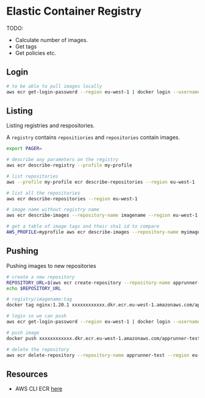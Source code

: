 # Elastic Container Registry

TODO:

* Calculate number of images.  
* Get tags
* Get policies etc.

## Login

```sh
# to be able to pull images locally
aws ecr get-login-password --region eu-west-1 | docker login --username AWS --password-stdin "xxxxxxxxxxxx.dkr.ecr.eu-west-1.amazonaws.com"
```

## Listing

Listing registries and respositories.  

A `registry` contains `repositiories` and `repositories` contain images.  

```sh
export PAGER=

# describe any parameters on the registry
aws ecr describe-registry --profile my-profile

# list repositories
aws --profile my-profile ecr describe-repositories --region eu-west-1    
```

```sh
# list all the repositories
aws ecr describe-repositories --region eu-west-1
```

```sh
# image name without registry name
aws ecr describe-images --repository-name imagename --region eu-west-1

# get a table of image tags and their sha1 id to compare
AWS_PROFILE=myprofile aws ecr describe-images --repository-name myimagename --region us-east-1 | jq -r '.imageDetails[] | [.imageDigest, (.imageTags // [])[]] | @tsv'
```

## Pushing

Pushing images to new repositories  

```sh
# create a new repository
REPOSITORY_URL=$(aws ecr create-repository --repository-name apprunner-test --region eu-west-1 | jq .repository.repositoryUri)
echo $REPOSITORY_URL

# registry/imagename:tag
docker tag nginx:1.20.1 xxxxxxxxxxxx.dkr.ecr.eu-west-1.amazonaws.com/apprunner-test:nginx-1-20-1

# login so we can push
aws ecr get-login-password --region eu-west-1 | docker login --username AWS --password-stdin "xxxxxxxxxxxx.dkr.ecr.eu-west-1.amazonaws.com"

# push image
docker push xxxxxxxxxxxx.dkr.ecr.eu-west-1.amazonaws.com/apprunner-test:nginx-1-20-1

# delete the repository
aws ecr delete-repository --repository-name apprunner-test --region eu-west-1 | jq -r .repository.repositoryUri
```

## Resources

* AWS CLI ECR [here](https://awscli.amazonaws.com/v2/documentation/api/latest/reference/ecr/index.html)  
